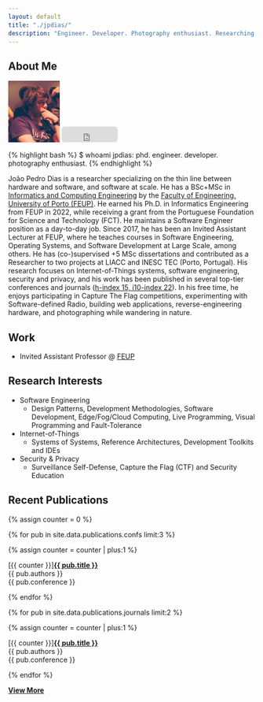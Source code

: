 ```yaml
---
layout: default
title: "./jpdias/"
description: "Engineer. Developer. Photography enthusiast. Researching on the thin line between hardware and software."
---
```


## About Me

<img class="profile-picture" src="images/profile.png" alt="Profile picture">
<iframe src="https://github.com/sponsors/jpdias/button" title="Sponsor jpdias" style="border: 0; border-radius: 6px;/*! background-color: beige; */" class="sponsor" width="114" height="32"></iframe>

{% highlight bash %}
$ whoami
jpdias: phd. engineer. developer. photography enthusiast.
{% endhighlight %}

João Pedro Dias is a researcher specializing on the thin line between hardware and software, and software at scale. He has a BSc+MSc in [Informatics and Computing Engineering](https://sigarra.up.pt/feup/en/cur_geral.cur_view?pv_ano_lectivo=2018&pv_origem=CUR&pv_tipo_cur_sigla=MI&pv_curso_id=742) by the [Faculty of Engineering, University of Porto (FEUP)](https://sigarra.up.pt/feup/en/WEB_PAGE.INICIAL). He earned his Ph.D. in Informatics Engineering from FEUP in 2022, while receiving a grant from the Portuguese Foundation for Science and Technology (FCT). He maintains a Software Engineer position as a day-to-day job. Since 2017, he has been an Invited Assistant Lecturer at FEUP, where he teaches courses in Software Engineering, Operating Systems, and Software Development at Large Scale, among others. He has (co-)supervised +5 MSc dissertations and contributed as a Researcher to two projects at LIACC and INESC TEC (Porto, Portugal). His research focuses on Internet-of-Things systems, software engineering, security and privacy, and his work has been published in several top-tier conferences and journals ([h-index 15, i10-index 22](https://scholar.google.com/citations?user=sQ2vKI0AAAAJ)). In his free time, he enjoys participating in Capture The Flag competitions, experimenting with Software-defined Radio, building web applications, reverse-engineering hardware, and photographing while wandering in nature.

## Work

- Invited Assistant Professor @ [FEUP](https://sigarra.up.pt/feup/en/WEB_PAGE.INICIAL)

## Research Interests

- Software Engineering
  - Design Patterns, Development Methodologies, Software Development, Edge/Fog/Cloud Computing, Live Programming, Visual Programming and Fault-Tolerance
- Internet-of-Things
  - Systems of Systems, Reference Architectures, Development Toolkits and IDEs
- Security & Privacy
  - Surveillance Self-Defense, Capture the Flag (CTF) and Security Education

## Recent Publications

{% assign counter = 0 %}

{% for pub in site.data.publications.confs limit:3 %}

{% assign counter = counter | plus:1 %}

<div class="pub-item">
<div class="pub-title"><span>[{{ counter }}]</span><a href="{{ pub.url }}" target="_blank"><b>{{ pub.title }}</b></a><br></div>
<div><i class="ri-group-line"></i> {{ pub.authors }}</div>
<div><i class="ri-book-3-line"></i>  {{ pub.conference }}</div>
</div>

{% endfor %}

{% for pub in site.data.publications.journals limit:2 %}

{% assign counter = counter | plus:1 %}

<div class="pub-item">
<div class="pub-title"><span>[{{ counter }}]</span><a href="{{ pub.url }}" target="_blank"><b>{{ pub.title }}</b></a><br></div>
<div><i class="ri-group-line"></i> {{ pub.authors }}</div>
<div><i class="ri-book-3-line"></i>  {{ pub.conference }}</div>
</div>

{% endfor %}

<a href="/publications"><i class="ri-add-circle-line"></i> **View More**</a>
